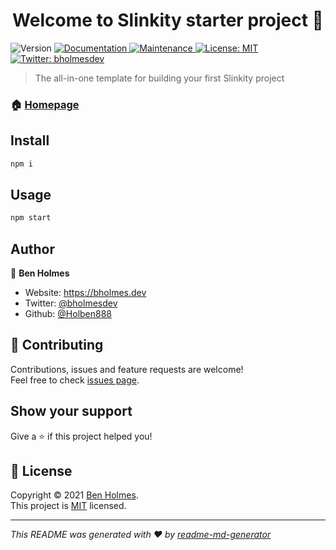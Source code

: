 <h1 align="center">Welcome to Slinkity starter project 👋</h1>
<p>
  <img alt="Version" src="https://img.shields.io/badge/version-1.0.0-blue.svg?cacheSeconds=2592000" />
  <a href="https://slinkity.dev/docs/" target="_blank">
    <img alt="Documentation" src="https://img.shields.io/badge/documentation-yes-brightgreen.svg" />
  </a>
  <a href="https://github.com/slinkity/slinkity-starter/graphs/commit-activity" target="_blank">
    <img alt="Maintenance" src="https://img.shields.io/badge/Maintained%3F-yes-green.svg" />
  </a>
  <a href="https://github.com/slinkity/slinkity-starter/blob/master/LICENSE" target="_blank">
    <img alt="License: MIT" src="https://img.shields.io/badge/License-MIT-yellow.svg" />
  </a>
  <a href="https://twitter.com/bholmesdev" target="_blank">
    <img alt="Twitter: bholmesdev" src="https://img.shields.io/twitter/follow/bholmesdev.svg?style=social" />
  </a>
</p>

> The all-in-one template for building your first Slinkity project 

### 🏠 [Homepage](https://slinkity.dev)

## Install

```sh
npm i
```

## Usage

```sh
npm start
```

## Author

👤 **Ben Holmes**

* Website: https://bholmes.dev
* Twitter: [@bholmesdev](https://twitter.com/bholmesdev)
* Github: [@Holben888](https://github.com/Holben888)

## 🤝 Contributing

Contributions, issues and feature requests are welcome!<br />Feel free to check [issues page](https://github.com/slinkity/slinkity-starter/issues). 

## Show your support

Give a ⭐️ if this project helped you!

## 📝 License

Copyright © 2021 [Ben Holmes](https://github.com/Holben888).<br />
This project is [MIT](https://github.com/slinkity/slinkity-starter/blob/master/LICENSE) licensed.

***
_This README was generated with ❤️ by [readme-md-generator](https://github.com/kefranabg/readme-md-generator)_